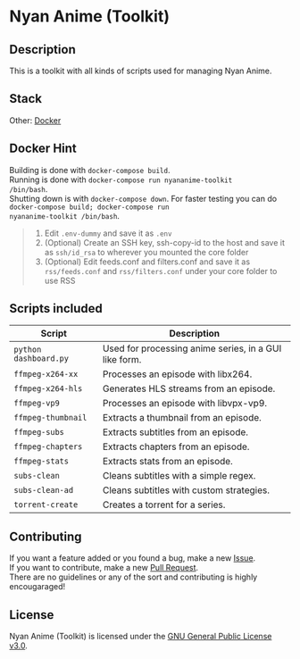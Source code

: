 # Nyan Anime (Toolkit)

## Description
This is a toolkit with all kinds of scripts used for managing Nyan Anime.

## Stack
Other: <a href="https://www.docker.com/">Docker<a>  

## Docker Hint
Building is done with <code>docker-compose build</code>.  
Running is done with <code>docker-compose run nyananime-toolkit /bin/bash</code>.  
Shutting down is with <code>docker-compose down</code>.
For faster testing you can do <code>docker-compose build; docker-compose run nyananime-toolkit /bin/bash</code>.
> 1) Edit <code>.env-dummy</code> and save it as <code>.env</code>  
> 2) (Optional) Create an SSH key, ssh-copy-id to the host and save it as <code>ssh/id_rsa</code> to wherever you mounted the core folder  
> 3) (Optional) Edit feeds.conf and filters.conf and save it as <code>rss/feeds.conf</code> and <code>rss/filters.conf</code> under your core folder to use RSS

## Scripts included
| Script                        | Description                                               |
| ----------------------------- | --------------------------------------------------------- |
| `python dashboard.py`         | Used for processing anime series, in a GUI like form.     |
| `ffmpeg-x264-xx`              | Processes an episode with libx264.                        |
| `ffmpeg-x264-hls`             | Generates HLS streams from an episode.                    |
| `ffmpeg-vp9`                  | Processes an episode with libvpx-vp9.                     |
| `ffmpeg-thumbnail`            | Extracts a thumbnail from an episode.                     |
| `ffmpeg-subs`                 | Extracts subtitles from an episode.                       |
| `ffmpeg-chapters`             | Extracts chapters from an episode.                        |
| `ffmpeg-stats`                | Extracts stats from an episode.                           |
| `subs-clean`                  | Cleans subtitles with a simple regex.                     |
| `subs-clean-ad`               | Cleans subtitles with custom strategies.                  |
| `torrent-create`              | Creates a torrent for a series.                           |

## Contributing
If you want a feature added or you found a bug, make a new <a href="https://github.com/nyananime-devs/nyananime-toolkit/issues">Issue</a>.  
If you want to contribute, make a new <a href="https://github.com/nyananime-devs/nyananime-toolkit/pulls">Pull Request</a>.  
There are no guidelines or any of the sort and contributing is highly encougaraged!

## License
Nyan Anime (Toolkit) is licensed under the [GNU General Public License v3.0](https://github.com/nyananime-devs/nyananime-toolkit/blob/master/LICENSE).
